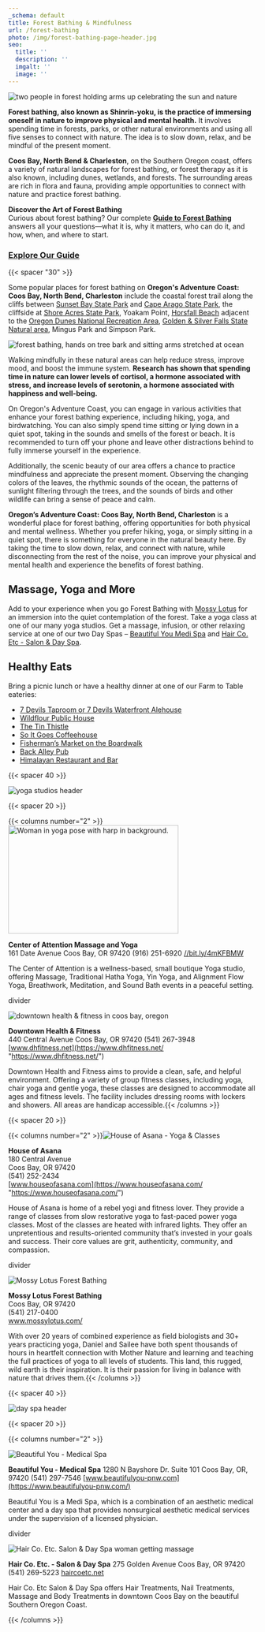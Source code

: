 ```yaml
---
_schema: default
title: Forest Bathing & Mindfulness
url: /forest-bathing
photo: /img/forest-bathing-page-header.jpg
seo:
  title: ''
  description: ''
  imgalt: ''
  image: ''
---
```

![two people in forest holding arms up celebrating the sun and nature](/img/forest-bathing-hero-main-image.jpg)

**Forest bathing, also known as Shinrin-yoku, is the practice of immersing oneself in nature to improve physical and mental health.** It involves spending time in forests, parks, or other natural environments and using all five senses to connect with nature. The idea is to slow down, relax, and be mindful of the present moment.

**Coos Bay, North Bend & Charleston**, on the Southern Oregon coast, offers a variety of natural landscapes for forest bathing, or forest therapy as it is also known, including dunes, wetlands, and forests. The surrounding areas are rich in flora and fauna, providing ample opportunities to connect with nature and practice forest bathing.

**Discover the Art of Forest Bathing**<br>Curious about forest bathing? Our complete [**Guide to Forest Bathing**](/forest-bathing-guide) answers all your questions—what it is, why it matters, who can do it, and how, when, and where to start.

### <a class="learn-more-anywhere-btn" target="" href="/forest-bathing-guide">Explore Our Guide</a>

{{< spacer "30" >}}

Some popular places for forest bathing on **Oregon's Adventure Coast: Coos Bay, North Bend, Charleston** include the coastal forest trail along the cliffs between [Sunset Bay State Park](/state-parks-and-national-lands/) and [Cape Arago State Park](/state-parks-and-national-lands/), the cliffside at [Shore Acres State Park](/state-parks-and-national-lands/), Yoakam Point, [Horsfall Beach](/undeveloped-beaches) adjacent to the [Oregon Dunes National Recreation Area](/state-parks-and-national-lands/), [Golden & Silver Falls State Natural area](/state-parks-and-national-lands/), Mingus Park and Simpson Park.

![forest bathing, hands on tree bark and sitting arms stretched at ocean](/img/forest-bathing-collage-695x322-v02.jpg)

Walking mindfully in these natural areas can help reduce stress, improve mood, and boost the immune system. **Research has shown that spending time in nature can lower levels of cortisol, a hormone associated with stress, and increase levels of serotonin, a hormone associated with happiness and well-being.**

On Oregon's Adventure Coast, you can engage in various activities that enhance your forest bathing experience, including hiking, yoga, and birdwatching. You can also simply spend time sitting or lying down in a quiet spot, taking in the sounds and smells of the forest or beach. It is recommended to turn off your phone and leave other distractions behind to fully immerse yourself in the experience.

Additionally, the scenic beauty of our area offers a chance to practice mindfulness and appreciate the present moment. Observing the changing colors of the leaves, the rhythmic sounds of the ocean, the patterns of sunlight filtering through the trees, and the sounds of birds and other wildlife can bring a sense of peace and calm.

**Oregon’s Adventure Coast: Coos Bay, North Bend, Charleston** is a wonderful place for forest bathing, offering opportunities for both physical and mental wellness. Whether you prefer hiking, yoga, or simply sitting in a quiet spot, there is something for everyone in the natural beauty here. By taking the time to slow down, relax, and connect with nature, while disconnecting from the rest of the noise, you can improve your physical and mental health and experience the benefits of forest bathing.

## Massage, Yoga and More

Add to your experience when you go Forest Bathing with <a href="https://mossylotus.com/" target="_blank" rel="noopener">Mossy Lotus</a> for an immersion into the quiet contemplation of the forest. Take a yoga class at one of our many yoga studios. Get a massage, infusion, or other relaxing service at one of our two Day Spas – <a href="https://www.beautifulyou-pnw.net/" target="_blank" rel="noopener">Beautiful You Medi Spa</a> and [Hair Co. Etc - Salon & Day Spa](https://haircoetc.net/).

## Healthy Eats

Bring a picnic lunch or have a healthy dinner at one of our Farm to Table eateries:

* [7 Devils Taproom or 7 Devils Waterfront Alehouse](https://7devilsbrewery.com/)
* [Wildflour Public House](https://www.wildflourpub.com/home)
* [The Tin Thistle](https://www.facebook.com/thetinthistlecafe/)
* [So It Goes Coffeehouse](https://www.soitgoescoffee.com/)
* [Fisherman’s Market on the Boardwalk](https://www.facebook.com/fishermensseafoodmarket/)
* [Back Alley Pub](https://northbendlanes.com/Back-Alley-Pub-Grill)
* <a href="https://www.restaurantji.com/or/coos-bay/himalayan-restaurants-and-bar-/" target="_blank" rel="noopener">Himalayan Restaurant and Bar</a>

{{< spacer 40 >}}

![yoga studios header](/img/yoga-studios-subheader-695x125.jpg)

{{< spacer 20 >}}

{{< columns number="2" >}}<img alt="Woman in yoga pose with harp in background." title="Center of Attention Yoga" height="220" width="345" src="/img/mona2-345x220.jpg" />

**Center of Attention Massage and Yoga**<br>161 Date Avenue Coos Bay, OR 97420 (916) 251-6920 <a href="http://bit.ly/4mKFBMW" target="_blank" rel="noopener">//bit.ly/4mKFBMW</a>

The Center of Attention is a wellness-based, small boutique Yoga studio, offering Massage, Traditional Hatha Yoga, Yin Yoga, and Alignment Flow Yoga, Breathwork, Meditation, and Sound Bath events in a peaceful setting.

divider

![downtown health &amp; fitness in coos bay, oregon](/img/downtown-fitness-center.jpg)

**Downtown Health & Fitness** <br>440 Central Avenue Coos Bay, OR 97420 (541) 267-3948 [www.dhfitness.net](https://www.dhfitness.net/ "https://www.dhfitness.net/")

Downtown Health and Fitness aims to provide a clean, safe, and helpful environment. Offering a variety of group fitness classes, including yoga, chair yoga and gentle yoga, these classes are designed to accommodate all ages and fitness levels. The facility includes dressing rooms with lockers and showers. All areas are handicap accessible.{{< /columns >}}

{{< spacer 20 >}}

{{< columns number="2" >}}![House of Asana - Yoga &amp; Classes](/img/house-of-asana-345x220.jpg)

**House of Asana**<br>180 Central Avenue<br>Coos Bay, OR 97420<br>(541) 252-2434<br>[www.houseofasana.com](https://www.houseofasana.com/ "https://www.houseofasana.com/")

House of Asana is home of a rebel yogi and fitness lover. They provide a range of classes from slow restorative yoga to fast-paced power yoga classes. Most of the classes are heated with infrared lights. They offer an unpretentious and results-oriented community that’s invested in your goals and success. Their core values are grit, authenticity, community, and compassion.

divider

![Mossy Lotus Forest Bathing](/img/mossy-lotus-345x220.jpg)

**Mossy Lotus Forest Bathing**<br>Coos Bay, OR 97420<br>(541) 217-0400<br><a href="https://mossylotus.com/" target="_blank" rel="noopener">www.mossylotus.com/</a><br>

With over 20 years of combined experience as field biologists and 30+ years practicing yoga, Daniel and Sailee have both spent thousands of hours in heartfelt connection with Mother Nature and learning and teaching the full practices of yoga to all levels of students. This land, this rugged, wild earth is their inspiration. It is their passion for living in balance with nature that drives them.{{< /columns >}}

{{< spacer 40 >}}

![day spa header](/img/day-spas-subheader-695x125.jpg)

{{< spacer 20 >}}

{{< columns number="2" >}}

![Beautiful You - Medical Spa](/img/beautiful-you-spa.jpg)

**Beautiful You - Medical Spa**
1280 N Bayshore Dr. Suite 101
Coos Bay, OR, 97420
(541) 297-7546
[www.beautifulyou-pnw.com](https://www.beautifulyou-pnw.com/)

Beautiful You is a Medi Spa, which is a combination of an aesthetic medical center and a day spa that provides nonsurgical aesthetic medical services under the supervision of a licensed physician.

divider

![Hair Co. Etc. Salon & Day Spa woman getting massage](/img/hair-inc-etc-345x220.jpg)

**Hair Co. Etc. - Salon & Day Spa**
275 Golden Avenue
Coos Bay, OR 97420
(541) 269-5223
[haircoetc.net](https://haircoetc.net/ "https://haircoetc.net/")

Hair Co. Etc Salon & Day Spa offers Hair Treatments, Nail Treatments, Massage and Body Treatments in downtown Coos Bay on the beautiful Southern Oregon Coast.

{{< /columns >}}
